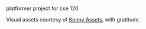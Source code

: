 platformer project for cse 120

Visual assets courtesy of [Kenny Assets](https://kenney.nl/assets), with gratitude.
